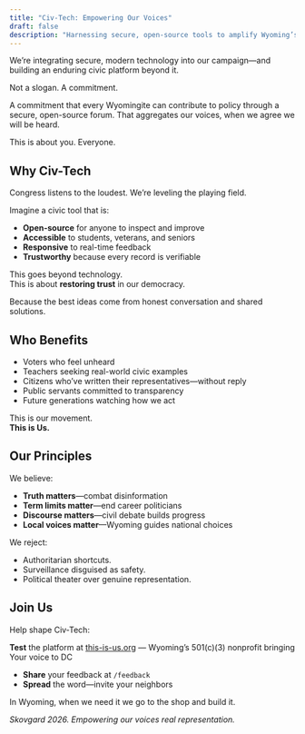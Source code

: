 ```yaml
---
title: "Civ-Tech: Empowering Our Voices"
draft: false
description: "Harnessing secure, open-source tools to amplify Wyoming’s voice in Washington."
---
```


We’re integrating secure, modern technology into our campaign—and building an enduring civic platform beyond it.

Not a slogan. A commitment.

A commitment that every Wyomingite can contribute to policy through a secure, open-source forum. That aggregates our voices, when we agree we will be heard.

This is about you. Everyone.

## Why Civ-Tech

Congress listens to the loudest. We’re leveling the playing field.

Imagine a civic tool that is:

- **Open-source** for anyone to inspect and improve  
- **Accessible** to students, veterans, and seniors  
- **Responsive** to real-time feedback  
- **Trustworthy** because every record is verifiable  

This goes beyond technology.  
This is about **restoring trust** in our democracy.

Because the best ideas come from honest conversation and shared solutions.

## Who Benefits

- Voters who feel unheard  
- Teachers seeking real-world civic examples  
- Citizens who’ve written their representatives—without reply  
- Public servants committed to transparency  
- Future generations watching how we act  

This is our movement.  
**This is Us.**

## Our Principles

We believe:

- **Truth matters**—combat disinformation  
- **Term limits matter**—end career politicians  
- **Discourse matters**—civil debate builds progress  
- **Local voices matter**—Wyoming guides national choices  

We reject:

- Authoritarian shortcuts.  
- Surveillance disguised as safety.  
- Political theater over genuine representation.  

## Join Us

Help shape Civ-Tech:

**Test** the platform at [this-is-us.org](https://this-is-us.org) — Wyoming’s 501(c)(3) nonprofit bringing Your voice to DC
- **Share** your feedback at `/feedback`  
- **Spread** the word—invite your neighbors  

In Wyoming, when we need it we go to the shop and build it.

*Skovgard 2026. Empowering our voices real representation.*
